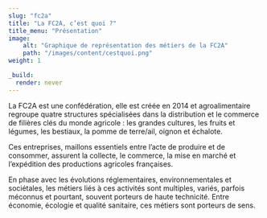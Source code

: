 ```yaml
---
slug: "fc2a"
title: "La FC2A, c’est quoi ?"
title_menu: "Présentation"
image: 
    alt: "Graphique de représentation des métiers de la FC2A"
    path: "/images/content/cestquoi.png"
weight: 1

_build:
  render: never
---
```


La FC2A est une confédération, elle est créée en 2014 et agroalimentaire regroupe quatre structures spécialisées dans la distribution et le commerce de filières clés du monde agricole : les grandes cultures, les fruits et légumes, les bestiaux, la pomme de terre/ail, oignon et échalote. 

Ces entreprises, maillons essentiels entre l’acte de produire et de consommer, assurent la collecte, le commerce, la mise en marché et l’expédition des productions agricoles françaises. 

En phase avec les évolutions réglementaires, environnementales et sociétales, les métiers liés à ces activités sont multiples, variés, parfois méconnus et pourtant, souvent porteurs de haute technicité. Entre économie, écologie et qualité sanitaire, ces métiers sont porteurs de sens.
